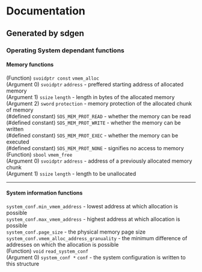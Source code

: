 # Documentation  
## Generated by sdgen  
### Operating System dependant functions
#### Memory functions
(Function) `svoidptr const` `vmem_alloc`  
(Argument 0)
		`svoidptr` `address` - preffered starting address of allocated memory  
(Argument 1)
		`ssize` `length` - length in bytes of the allocated memory  
(Argument 2)
		`sword` `protection` - memory protection of the allocated chunk of memory  
(#defined constant) `SOS_MEM_PROT_READ` - whether the memory can be read  
(#defined constant) `SOS_MEM_PROT_WRITE` - whether the memory can be written  
(#defined constant) `SOS_MEM_PROT_EXEC` - whether the memory can be executed  
(#defined constant) `SOS_MEM_PROT_NONE` - signifies no access to memory  
(Function) `sbool` `vmem_free`  
(Argument 0)
		`svoidptr` `address` - address of a previously allocated memory chunk  
(Argument 1)
		`ssize` `length` - length to be unallocated  

---

#### System information functions
`system_conf.min_vmem_address` - lowest address at which allocation is possible  
`system_conf.max_vmem_address` - highest address at which allocation is possible  
`system_conf.page_size` - the physical memory page size  
`system_conf.vmem_alloc_address_granuality` - the minimum difference of addresses on which the allocation is possible  
(Function) `void` `read_system_conf`  
(Argument 0)
		`system_conf *` `conf` - the system configuration is written to this structure  
